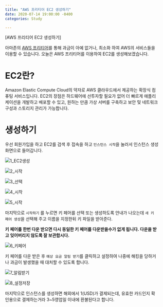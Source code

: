```yaml
---
title: "AWS 프리티어 EC2 생성하기"
date: 2020-07-14 19:00:00 -0400
categories: Study

---
```


[AWS 프리티어 EC2 생성하기]

아마존의 [AWS 프리티어](https://aws.amazon.com/ko/free/)를 통해 과금이 아예 없거나, 최소화 하여 AWS의 서비스들을 이용할 수 있습니다. 오늘은 AWS 프리티어를 이용하여 EC2를 생성해보겠습니다.



# EC2란?

Amazon Elastic Compute Cloud의 약자로 AWS 클라우드에서 제공하는 확장식 컴퓨팅 서비스입니다. EC2의 장점은  하드웨어에 선투자할 필요가 없어 더 빠르게 애플리케이션을 개발하고 배포할 수 있고, 원하는 만큼 가상 서버를 구축하고 보안 및 네트워크 구성과 스토리지 관리가 가능합니다.

 



# 생성하기

우선 회원가입을 하고 EC2를 검색 후 접속을 하고 `인스턴스 시작`을 눌러서 인스턴스 생성 화면으로 들어갑니다.

![1_EC2생성](../../assets/images/study/EC2/1_EC2생성.PNG)



![2_시작](../../assets/images/study/EC2/2_시작.PNG)

![3_선택](../../assets/images/study/EC2/3_선택.PNG)

![4_시작](../../assets/images/study/EC2/4_시작.PNG)

![5_시작](../../assets/images/study/EC2/5_시작.PNG)

마지막으로 `시작하기` 를 누르면 키 페어를 선택 또는 생성하도록 안내가 나오는데 `새 키 페어 생성`을 선택해 주고 이름을 지정한뒤 키 파일을 받아준다. 

**키 페어를 한번 다운 받으면 다시 동일한 키 페어를 다운받을수가 없게 됩니다. 다운을 받고 잊어버리지 않도록 잘 보관합시다.**

![6_키페어](../../assets/images/study/EC2/6_키페어.PNG)

키 페어를 다운 받은 후 `예상 요금 알림 받기`를 클릭하고 설정하여 나중에 해킹을 당하거나 과금이 발생했을 때 대처할 수 있도록 합니다.

![7_알림받기](../../assets/images/study/EC2/7_알림받기.PNG)

![8_설정저장](../../assets/images/study/EC2/8_설정저장.PNG)



마지막으로 인스턴스를 생성하면 해외에서 1(USD)가 결제되는데, 유효한 카드인지 확인용으로 결제하는거라 3~5영업일 이내에 환불된다고 합니다.

